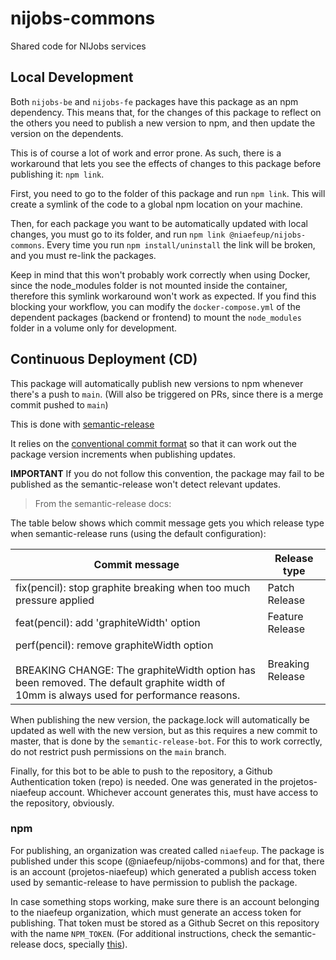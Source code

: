 # nijobs-commons
Shared code for NIJobs services

## Local Development

Both `nijobs-be` and `nijobs-fe` packages have this package as an npm dependency. This means that, for the changes of this package to reflect on the others you need to publish a new version to npm, and then update the version on the dependents.

This is of course a lot of work and error prone. As such, there is a workaround that lets you see the effects of changes to this package before publishing it: `npm link`.

First, you need to go to the folder of this package and run `npm link`. This will create a symlink of the code to a global npm location on your machine.

Then, for each package you want to be automatically updated with local changes, you must go to its folder, and run `npm link @niaefeup/nijobs-commons`. Every time you run `npm install/uninstall` the link will be broken, and you must re-link the packages.

Keep in mind that this won't probably work correctly when using Docker, since the node_modules folder is not mounted inside the container, therefore this symlink workaround won't work as expected. If you find this blocking your workflow, you can modify the `docker-compose.yml` of the dependent packages (backend or frontend) to mount the `node_modules` folder in a volume only for development.

## Continuous Deployment (CD)
This package will automatically publish new versions to npm whenever there's a push to `main`. (Will also be triggered on PRs, since there is a merge commit pushed to `main`)

This is done with [semantic-release](https://github.com/semantic-release/semantic-release)

It relies on the [conventional commit format](https://conventionalcommits.org/link) so that it can work out the package version increments when publishing updates. 

**IMPORTANT** If you do not follow this convention, the package may fail to be published as the semantic-release won't detect relevant updates.

> From the semantic-release docs:

The table below shows which commit message gets you which release type when semantic-release runs (using the default configuration):

Commit message | Release type
--- | ---
fix(pencil): stop graphite breaking when too much pressure applied |	Patch Release
feat(pencil): add 'graphiteWidth' option | Feature Release
perf(pencil): remove graphiteWidth option<br/><br/>BREAKING CHANGE: The graphiteWidth option has been removed. The default graphite width of 10mm is always used for performance reasons. | Breaking Release

When publishing the new version, the package.lock will automatically be updated as well with the new version, but as this requires a new commit to master, that is done by the `semantic-release-bot`. For this to work correctly, do not restrict push permissions on the `main` branch.

Finally, for this bot to be able to push to the repository, a Github Authentication token (repo) is needed. One was generated in the projetos-niaefeup account. Whichever account generates this, must have access to the repository, obviously.

### npm

For publishing, an organization was created called `niaefeup`. The package is published under this scope (@niaefeup/nijobs-commons) and for that, there is an account (projetos-niaefeup) which generated a publish access token used by semantic-release to have permission to publish the package.

In case something stops working, make sure there is an account belonging to the niaefeup organization, which must generate an access token for publishing. That token must be stored as a Github Secret on this repository with the name `NPM_TOKEN`. (For additional instructions, check the semantic-release docs, specially [this](https://github.com/semantic-release/semantic-release/blob/master/docs/usage/getting-started.md#getting-started)).
